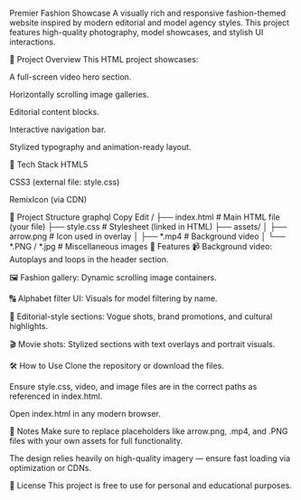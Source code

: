 Premier Fashion Showcase
A visually rich and responsive fashion-themed website inspired by modern editorial and model agency styles. This project features high-quality photography, model showcases, and stylish UI interactions.

📸 Project Overview
This HTML project showcases:

A full-screen video hero section.

Horizontally scrolling image galleries.

Editorial content blocks.

Interactive navigation bar.

Stylized typography and animation-ready layout.

🧩 Tech Stack
HTML5

CSS3 (external file: style.css)

RemixIcon (via CDN)

📁 Project Structure
graphql
Copy
Edit
/
├── index.html               # Main HTML file (your file)
├── style.css                # Stylesheet (linked in HTML)
├── assets/
│   ├── arrow.png            # Icon used in overlay
│   ├── *.mp4                # Background video
│   └── *.PNG / *.jpg        # Miscellaneous images
🚀 Features
📹 Background video: Autoplays and loops in the header section.

🖼️ Fashion gallery: Dynamic scrolling image containers.

🔠 Alphabet filter UI: Visuals for model filtering by name.

📰 Editorial-style sections: Vogue shots, brand promotions, and cultural highlights.

🎬 Movie shots: Stylized sections with text overlays and portrait visuals.

🛠️ How to Use
Clone the repository or download the files.

Ensure style.css, video, and image files are in the correct paths as referenced in index.html.

Open index.html in any modern browser.

📌 Notes
Make sure to replace placeholders like arrow.png, .mp4, and .PNG files with your own assets for full functionality.

The design relies heavily on high-quality imagery — ensure fast loading via optimization or CDNs.

📄 License
This project is free to use for personal and educational purposes.

